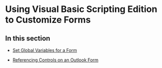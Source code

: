 
# Using Visual Basic Scripting Edition to Customize Forms

## In this section


-  [Set Global Variables for a Form](ba14ca05-fab8-a2dc-8905-990d9636c9d0.md)
    
-  [Referencing Controls on an Outlook Form](1393bd23-de16-4a59-e656-f0fcc6583a3e.md)
    
